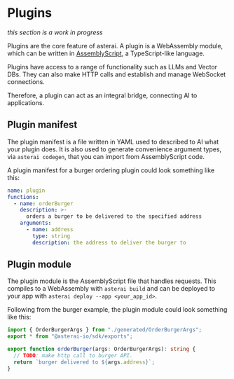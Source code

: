# Plugins
*this section is a work in progress*

Plugins are the core feature of asterai.
A plugin is a WebAssembly module, which can be written in
[AssemblyScript][asc], a TypeScript-like language.

Plugins have access to a range of functionality such as LLMs and Vector DBs.
They can also make HTTP calls and establish and manage WebSocket connections.

Therefore, a plugin can act as an integral bridge, connecting AI to
applications.

## Plugin manifest
The plugin manifest is a file written in YAML used to described to AI what your
plugin does.
It is also used to generate convenience argument types, via `asterai codegen`,
that you can import from AssemblyScript code.

A plugin manifest for a burger ordering plugin could look something like this:

```yaml
name: plugin
functions:
  - name: orderBurger
    description: >-
      orders a burger to be delivered to the specified address
    arguments:
      - name: address
        type: string
        description: the address to deliver the burger to
```

## Plugin module
The plugin module is the AssemblyScript file that handles requests.
This compiles to a WebAssembly with `asterai build` and can be deployed
to your app with `asterai deploy --app <your_app_id>`.

Following from the burger example, the plugin module could look something like
this:

```ts
import { OrderBurgerArgs } from "./generated/OrderBurgerArgs";
export * from "@asterai-io/sdk/exports";

export function orderBurger(args: OrderBurgerArgs): string {
  // TODO: make http call to burger API.
  return `burger delivered to ${args.address}`;
}
```

[asc]: https://www.assemblyscript.org

